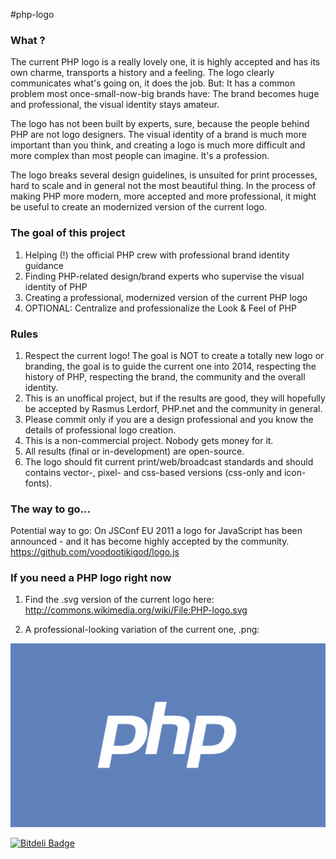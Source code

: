 #php-logo

### What ?

The current PHP logo is a really lovely one, it is highly accepted and has its own charme, transports a history and a
feeling. The logo clearly communicates what's going on, it does the job. But: It has a common problem most
once-small-now-big brands have: The brand becomes huge and professional, the visual identity stays amateur.

The logo has not been built by experts, sure, because the people behind PHP are not logo designers. The visual
identity of a brand is much more important than you think, and creating a logo is much more difficult and more
complex than most people can imagine. It's a profession.

The logo breaks several design guidelines, is unsuited for print processes, hard to scale and in general not the
most beautiful thing. In the process of making PHP more modern, more accepted and more professional, it might be
useful to create an modernized version of the current logo.

### The goal of this project

1. Helping (!) the official PHP crew with professional brand identity guidance
2. Finding PHP-related design/brand experts who supervise the visual identity of PHP
3. Creating a professional, modernized version of the current PHP logo
4. OPTIONAL: Centralize and professionalize the Look & Feel of PHP

### Rules

1. Respect the current logo! The goal is NOT to create a totally new logo or branding, the goal is to guide the
current one into 2014, respecting the history of PHP, respecting the brand, the community and the overall identity.
2. This is an unoffical project, but if the results are good, they will hopefully be accepted by Rasmus Lerdorf,
PHP.net and the community in general.
3. Please commit only if you are a design professional and you know the details of professional logo creation.
4. This is a non-commercial project. Nobody gets money for it.
5. All results (final or in-development) are open-source.
6. The logo should fit current print/web/broadcast standards and should contains vector-, pixel- and css-based
versions (css-only and icon-fonts).

### The way to go...

Potential way to go: On JSConf EU 2011 a logo for JavaScript has been announced - and it has become highly accepted
by the community. https://github.com/voodootikigod/logo.js

### If you need a PHP logo right now

1. Find the .svg version of the current logo here: http://commons.wikimedia.org/wiki/File:PHP-logo.svg

2. A professional-looking variation of the current one, .png:

![php logo way to go](php-logo.png)

[![Bitdeli Badge](https://d2weczhvl823v0.cloudfront.net/panique/php-logo/trend.png)](https://bitdeli.com/free "Bitdeli Badge")

